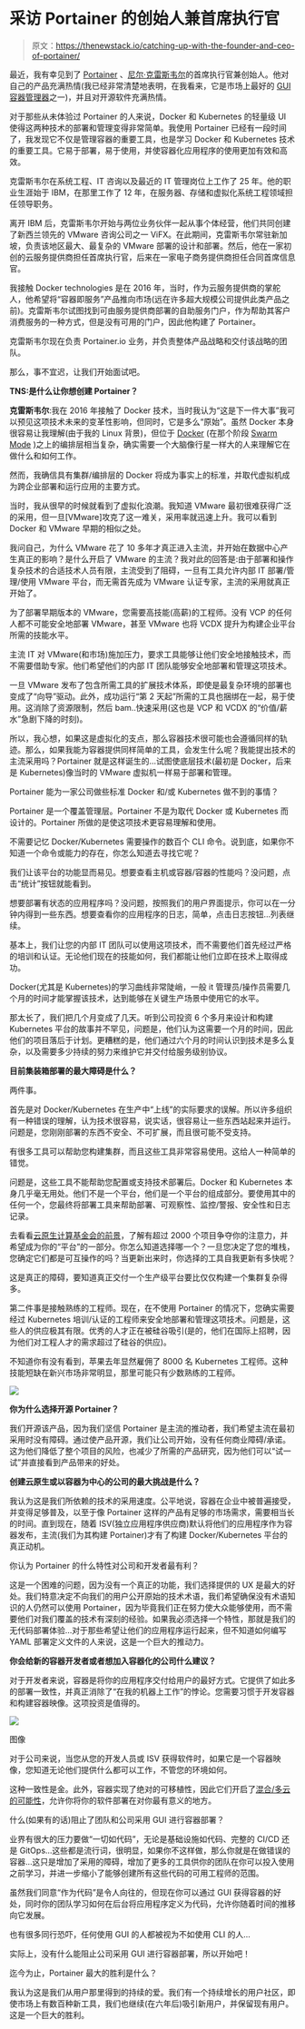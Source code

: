 # 采访 Portainer 的创始人兼首席执行官

> 原文：<https://thenewstack.io/catching-up-with-the-founder-and-ceo-of-portainer/>

最近，我有幸见到了 [Portainer](https://www.portainer.io/) 、[尼尔·克雷斯韦尔](https://www.linkedin.com/in/ncresswell/)的首席执行官兼创始人。他对自己的产品充满热情(我已经非常清楚地表明，在我看来，它是市场上最好的 [GUI 容器管理器](https://thenewstack.io/kubernetes-needs-to-take-a-lesson-from-portainer-on-ease-of-use/)之一)，并且对开源软件充满热情。

对于那些从未体验过 Portainer 的人来说，Docker 和 Kubernetes 的轻量级 UI 使得这两种技术的部署和管理变得非常简单。我使用 Portainer 已经有一段时间了，我发现它不仅是管理容器的重要工具，也是学习 Docker 和 Kubernetes 技术的重要工具。它易于部署，易于使用，并使容器化应用程序的使用更加有效和高效。

克雷斯韦尔在系统工程、IT 咨询以及最近的 IT 管理岗位上工作了 25 年。他的职业生涯始于 IBM，在那里工作了 12 年，在服务器、存储和虚拟化系统工程领域担任领导职务。

离开 IBM 后，克雷斯韦尔开始与两位业务伙伴一起从事个体经营，他们共同创建了新西兰领先的 VMware 咨询公司之一 ViFX。在此期间，克雷斯韦尔常驻新加坡，负责该地区最大、最复杂的 VMware 部署的设计和部署。然后，他在一家初创的云服务提供商担任首席执行官，后来在一家电子商务提供商担任合同首席信息官。

我接触 Docker technologies 是在 2016 年，当时，作为云服务提供商的掌舵人，他希望将“容器即服务”产品推向市场(远在许多超大规模公司提供此类产品之前)。克雷斯韦尔试图找到可由服务提供商部署的自助服务门户，作为帮助其客户消费服务的一种方式，但是没有可用的门户，因此他构建了 Portainer。

克雷斯韦尔现在负责 Portainer.io 业务，并负责整体产品战略和交付该战略的团队。

那么，事不宜迟，让我们开始面试吧。

**TNS:是什么让你想创建 Portainer？**

**克雷斯韦尔**:我在 2016 年接触了 Docker 技术，当时我认为“这是下一件大事”我可以预见这项技术未来的变革性影响，但同时，它是多么“原始”。虽然 Docker 本身很容易让我理解(由于我的 Linux 背景)，但位于 [Docker](https://www.docker.com/?utm_content=inline-mention) (在那个阶段 [Swarm Mode](https://github.com/docker-archive/classicswarm) )之上的编排层相当复杂，确实需要一个大脑像行星一样大的人来理解它在做什么和如何工作。

然而，我确信具有集群/编排层的 Docker 将成为事实上的标准，并取代虚拟机成为跨企业部署和运行应用的主要方式。

当时，我从很早的时候就看到了虚拟化浪潮。我知道 VMware 最初很难获得广泛的采用，但一旦[VMware]攻克了这一难关，采用率就迅速上升。我可以看到 Docker 和 VMware 早期的相似之处。

我问自己，为什么 VMware 花了 10 多年才真正进入主流，并开始在数据中心产生真正的影响？是什么开启了 VMware 的主流？我对此的回答是:由于部署和操作复杂技术的合适技术人员有限，主流受到了阻碍，一旦有工具允许内部 IT 部署/管理/使用 VMware 平台，而无需首先成为 VMware 认证专家，主流的采用就真正开始了。

为了部署早期版本的 VMware，您需要高技能(高薪)的工程师。没有 VCP 的任何人都不可能安全地部署 VMware，甚至 VMware 也将 VCDX 提升为构建企业平台所需的技能水平。

主流 IT 对 VMware(和市场)施加压力，要求工具能够让他们安全地接触技术，而不需要借助专家。他们希望他们的内部 IT 团队能够安全地部署和管理这项技术。

一旦 VMware 发布了包含所需工具的扩展技术体系，即使是最复杂环境的部署也变成了“向导”驱动。此外，成功运行“第 2 天起”所需的工具也捆绑在一起，易于使用。这消除了资源限制，然后 bam..快速采用(这也是 VCP 和 VCDX 的“价值/薪水”急剧下降的时刻)。

所以，我心想，如果这是虚拟化的支点，那么容器技术很可能也会遵循同样的轨迹。那么，如果我能为容器提供同样简单的工具，会发生什么呢？我能提出技术的主流采用吗？Portainer 就是这样诞生的…试图使底层技术(最初是 Docker，后来是 Kubernetes)像当时的 VMware 虚拟机一样易于部署和管理。

Portainer 能为一家公司做些标准 Docker 和/或 Kubernetes 做不到的事情？

Portainer 是一个覆盖管理层。Portainer 不是为取代 Docker 或 Kubernetes 而设计的。Portainer 所做的是使这项技术更容易理解和使用。

不需要记忆 Docker/Kubernetes 需要操作的数百个 CLI 命令。说到底，如果你不知道一个命令或能力的存在，你怎么知道去寻找它呢？

我们让该平台的功能显而易见。想要查看主机或容器/容器的性能吗？没问题，点击“统计”按钮就能看到。

想要部署有状态的应用程序吗？没问题，按照我们的用户界面提示，你可以在一分钟内得到一些东西。想要查看你的应用程序的日志，简单，点击日志按钮…列表继续。

基本上，我们让您的内部 IT 团队可以使用这项技术，而不需要他们首先经过严格的培训和认证。无论他们现在的技能如何，我们都能让他们立即在技术上取得成功。

Docker(尤其是 Kubernetes)的学习曲线非常陡峭，一般 it 管理员/操作员需要几个月的时间才能掌握该技术，达到能够在关键生产场景中使用它的水平。

那太长了，我们把几个月变成了几天。听到公司投资 6 个多月来设计和构建 Kubernetes 平台的故事并不罕见，问题是，他们认为这需要一个月的时间，因此他们的项目落后于计划。更糟糕的是，他们通过六个月的时间认识到技术是多么复杂，以及需要多少持续的努力来维护它并交付给服务级别协议。

**目前集装箱部署的最大障碍是什么？**

两件事。

首先是对 Docker/Kubernetes 在生产中“上线”的实际要求的误解。所以许多组织有一种错误的理解，认为技术很容易，说实话，很容易让一些东西站起来并运行。问题是，您刚刚部署的东西不安全、不可扩展，而且很可能不受支持。

有很多工具可以帮助您构建集群，而且这些工具非常容易使用。这给人一种简单的错觉。

问题是，这些工具不能帮助您配置或支持技术部署后。Docker 和 Kubernetes 本身几乎毫无用处。他们不是一个平台，他们是一个平台的组成部分。要使用其中的任何一个，您最终将部署工具来帮助部署、可观察性、监控/警报、安全性和日志记录。

去看看[云原生计算基金会的前景](https://landscape.cncf.io/)，了解有超过 2000 个项目争夺你的注意力，并希望成为你的“平台”的一部分。你怎么知道选择哪一个？一旦您决定了您的堆栈，您确定它们都是可互操作的吗？当更新出来时，你选择的工具自我更新有多快呢？

这是真正的障碍，要知道真正交付一个生产级平台要比仅仅构建一个集群复杂得多。

第二件事是接触熟练的工程师。现在，在不使用 Portainer 的情况下，您确实需要经过 Kubernetes 培训/认证的工程师来安全地部署和管理这项技术。问题是，这些人的供应极其有限。优秀的人才正在被硅谷吸引(是的，他们在国际上招聘，因为他们对工程人才的需求超过了硅谷的供应)。

不知道你有没有看到，苹果去年显然雇佣了 8000 名 Kubernetes 工程师。这种技能短缺在新兴市场非常明显，那里可能只有少数熟练的工程师。

![](img/0264cc05e9891b53d0825ef923f76b50.png)

**你为什么选择开源 Portainer？**

我们开源该产品，因为我们坚信 Portainer 是主流的推动者，我们希望主流在最初采用时没有障碍。通过使产品开源，我们让公司开始，没有任何商业障碍/承诺。这为他们降低了整个项目的风险，也减少了所需的产品研究，因为他们可以“试一试”并直接看到产品带来的好处。

**创建云原生或以容器为中心的公司的最大挑战是什么？**

我认为这是我们所依赖的技术的采用速度。公平地说，容器在企业中被普遍接受，并变得足够普及，以至于像 Portainer 这样的产品有足够的市场需求，需要相当长的时间。直到现在，随着 ISV(独立应用程序供应商)默认将他们的应用程序作为容器发布，主流(我们为其构建 Portainer)才有了构建 Docker/Kubernetes 平台的真正动机。

你认为 Portainer 的什么特性对公司和开发者最有利？

这是一个困难的问题，因为没有一个真正的功能，我们选择提供的 UX 是最大的好处。我们特意决定不向我们的用户公开原始的技术术语，我们希望确保没有术语知识的人仍然可以使用 Portainer，因为毕竟我们正在努力使大众能够使用，而不需要他们对我们覆盖的技术有深刻的经验。如果我必须选择一个特性，那就是我们的无代码部署体验…对于那些希望让他们的应用程序运行起来，但不知道如何编写 YAML 部署定义文件的人来说，这是一个巨大的推动力。

**你会给新的容器开发者或者想加入容器化的公司什么建议？**

对于开发者来说，容器是将你的应用程序交付给用户的最好方式。它提供了如此多的部署一致性，并真正消除了“在我的机器上工作”的悖论。您需要习惯于开发容器和构建容器映像。这项投资是值得的。

![](img/26fc884353bd94cd34a0e22e9b5e9624.png)

图像

对于公司来说，当您从您的开发人员或 ISV 获得软件时，如果它是一个容器映像，您知道无论他们提供什么都可以工作，不管您的环境如何。

这种一致性是金。此外，容器实现了绝对的可移植性，因此它们开启了[混合/多云的可能性](https://thenewstack.io/multicloud-vs-hybrid-cloud-key-comparisons-and-differences/)，允许你将你的软件部署在对你最有意义的地方。

什么(如果有的话)阻止了团队和公司采用 GUI 进行容器部署？

业界有很大的压力要做“一切如代码”，无论是基础设施如代码、完整的 CI/CD 还是 GitOps…这些都是流行词，很明显，如果你不这样做，那么你就是在做错误的容器…这只是增加了采用的障碍，增加了更多的工具供你的团队在你可以投入使用之前学习，并进一步缩小了能够创建所有这些代码的可用工程师的范围。

虽然我们同意“作为代码”是令人向往的，但现在你可以通过 GUI 获得容器的好处，同时你的团队学习如何在后台将应用程序定义为代码，允许你随着时间的推移向它发展。

也有很多同行恐吓，任何使用 GUI 的人都被视为不如使用 CLI 的人…

实际上，没有什么能阻止公司采用 GUI 进行容器部署，所以开始吧！

迄今为止，Portainer 最大的胜利是什么？

我认为这是我们从用户那里得到的持续的爱。我们有一个持续增长的用户社区，即使市场上有数百种新工具，我们也继续(在六年后)吸引新用户，并保留现有用户。这是一个巨大的胜利。

<svg xmlns:xlink="http://www.w3.org/1999/xlink" viewBox="0 0 68 31" version="1.1"><title>Group</title> <desc>Created with Sketch.</desc></svg>